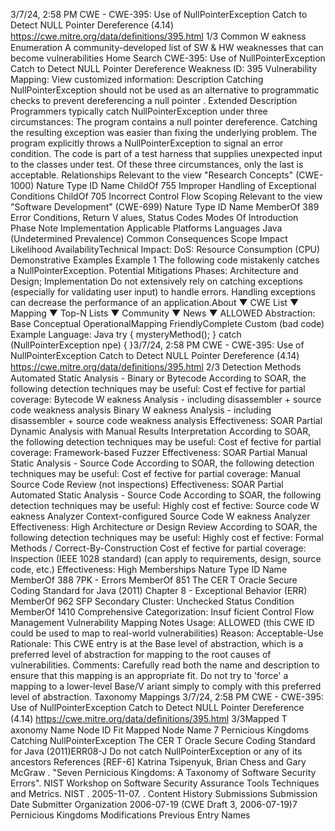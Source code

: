 3/7/24, 2:58 PM CWE - CWE-395: Use of NullPointerException Catch to Detect NULL Pointer Dereference (4.14)
https://cwe.mitre.org/data/deﬁnitions/395.html 1/3
Common W eakness Enumeration
A community-developed list of SW & HW weaknesses that can become
vulnerabilities
Home Search
CWE-395: Use of NullPointerException Catch to Detect NULL Pointer Dereference
Weakness ID: 395
Vulnerability Mapping: 
View customized information:
 Description
Catching NullPointerException should not be used as an alternative to programmatic checks to prevent dereferencing a null pointer .
 Extended Description
Programmers typically catch NullPointerException under three circumstances:
The program contains a null pointer dereference. Catching the resulting exception was easier than fixing the underlying
problem.
The program explicitly throws a NullPointerException to signal an error condition.
The code is part of a test harness that supplies unexpected input to the classes under test.
Of these three circumstances, only the last is acceptable.
 Relationships
 Relevant to the view "Research Concepts" (CWE-1000)
Nature Type ID Name
ChildOf 755 Improper Handling of Exceptional Conditions
ChildOf 705 Incorrect Control Flow Scoping
 Relevant to the view "Software Development" (CWE-699)
Nature Type ID Name
MemberOf 389 Error Conditions, Return V alues, Status Codes
 Modes Of Introduction
Phase Note
Implementation
 Applicable Platforms
Languages
Java (Undetermined Prevalence)
 Common Consequences
Scope Impact Likelihood
AvailabilityTechnical Impact: DoS: Resource Consumption (CPU)
 Demonstrative Examples
Example 1
The following code mistakenly catches a NullPointerException.
 Potential Mitigations
Phases: Architecture and Design; Implementation
Do not extensively rely on catching exceptions (especially for validating user input) to handle errors. Handling exceptions can
decrease the performance of an application.About ▼ CWE List ▼ Mapping ▼ Top-N Lists ▼ Community ▼ News ▼
ALLOWED
Abstraction: Base
Conceptual OperationalMapping
FriendlyComplete Custom
(bad code) Example Language: Java 
try {
mysteryMethod();
} catch (NullPointerException npe) {
}3/7/24, 2:58 PM CWE - CWE-395: Use of NullPointerException Catch to Detect NULL Pointer Dereference (4.14)
https://cwe.mitre.org/data/deﬁnitions/395.html 2/3
 Detection Methods
Automated Static Analysis - Binary or Bytecode
According to SOAR, the following detection techniques may be useful:
Cost ef fective for partial coverage:
Bytecode W eakness Analysis - including disassembler + source code weakness analysis
Binary W eakness Analysis - including disassembler + source code weakness analysis
Effectiveness: SOAR Partial
Dynamic Analysis with Manual Results Interpretation
According to SOAR, the following detection techniques may be useful:
Cost ef fective for partial coverage:
Framework-based Fuzzer
Effectiveness: SOAR Partial
Manual Static Analysis - Source Code
According to SOAR, the following detection techniques may be useful:
Cost ef fective for partial coverage:
Manual Source Code Review (not inspections)
Effectiveness: SOAR Partial
Automated Static Analysis - Source Code
According to SOAR, the following detection techniques may be useful:
Highly cost ef fective:
Source code W eakness Analyzer
Context-configured Source Code W eakness Analyzer
Effectiveness: High
Architecture or Design Review
According to SOAR, the following detection techniques may be useful:
Highly cost ef fective:
Formal Methods / Correct-By-Construction
Cost ef fective for partial coverage:
Inspection (IEEE 1028 standard) (can apply to requirements, design, source code, etc.)
Effectiveness: High
 Memberships
Nature Type ID Name
MemberOf 388 7PK - Errors
MemberOf 851 The CER T Oracle Secure Coding Standard for Java (2011) Chapter 8 - Exceptional Behavior
(ERR)
MemberOf 962 SFP Secondary Cluster: Unchecked Status Condition
MemberOf 1410 Comprehensive Categorization: Insuf ficient Control Flow Management
 Vulnerability Mapping Notes
Usage: ALLOWED (this CWE ID could be used to map to real-world vulnerabilities)
Reason: Acceptable-Use
Rationale:
This CWE entry is at the Base level of abstraction, which is a preferred level of abstraction for mapping to the root causes of
vulnerabilities.
Comments:
Carefully read both the name and description to ensure that this mapping is an appropriate fit. Do not try to 'force' a mapping to a
lower-level Base/V ariant simply to comply with this preferred level of abstraction.
 Taxonomy Mappings
3/7/24, 2:58 PM CWE - CWE-395: Use of NullPointerException Catch to Detect NULL Pointer Dereference (4.14)
https://cwe.mitre.org/data/deﬁnitions/395.html 3/3Mapped T axonomy Name Node ID Fit Mapped Node Name
7 Pernicious Kingdoms Catching NullPointerException
The CER T Oracle Secure
Coding Standard for Java
(2011)ERR08-J Do not catch NullPointerException or any of its ancestors
 References
[REF-6] Katrina Tsipenyuk, Brian Chess and Gary McGraw . "Seven Pernicious Kingdoms: A Taxonomy of Software Security
Errors". NIST Workshop on Software Security Assurance Tools Techniques and Metrics. NIST . 2005-11-07.
.
 Content History
 Submissions
Submission Date Submitter Organization
2006-07-19
(CWE Draft 3, 2006-07-19)7 Pernicious Kingdoms
 Modifications
 Previous Entry Names